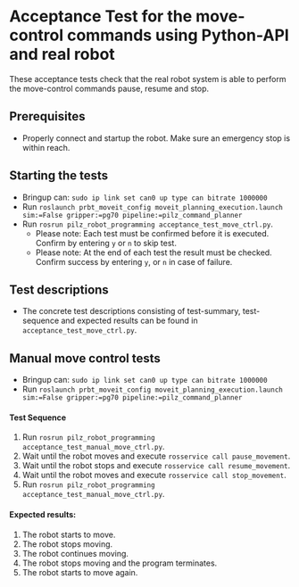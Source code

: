 <!--
Copyright (c) 2018 Pilz GmbH & Co. KG

This program is free software: you can redistribute it and/or modify
it under the terms of the GNU Lesser General Public License as published by
the Free Software Foundation, either version 3 of the License, or
(at your option) any later version.

This program is distributed in the hope that it will be useful,
but WITHOUT ANY WARRANTY; without even the implied warranty of
MERCHANTABILITY or FITNESS FOR A PARTICULAR PURPOSE.  See the
GNU Lesser General Public License for more details.

You should have received a copy of the GNU Lesser General Public License
along with this program.  If not, see <http://www.gnu.org/licenses/>.
-->

# Acceptance Test for the move-control commands using Python-API and real robot
These acceptance tests check that the real robot system is able to perform
the move-control commands pause, resume and stop.

## Prerequisites
  - Properly connect and startup the robot. Make sure an emergency stop is within reach.

## Starting the tests
- Bringup can: `sudo ip link set can0 up type can bitrate 1000000`
- Run `roslaunch prbt_moveit_config moveit_planning_execution.launch sim:=False gripper:=pg70 pipeline:=pilz_command_planner`
- Run `rosrun pilz_robot_programming acceptance_test_move_ctrl.py`.
  - Please note: Each test must be confirmed before it is executed.
Confirm by entering `y` or `n` to skip test.
  - Please note: At the end of each test the result must be checked.
Confirm success by entering `y`, or `n` in case of failure.

## Test descriptions
- The concrete test descriptions consisting of test-summary, test-sequence and
expected results can be found in `acceptance_test_move_ctrl.py`.

## Manual move control tests
- Bringup can: `sudo ip link set can0 up type can bitrate 1000000`
- Run `roslaunch prbt_moveit_config moveit_planning_execution.launch sim:=False gripper:=pg70 pipeline:=pilz_command_planner`

#### Test Sequence
  1. Run `rosrun pilz_robot_programming acceptance_test_manual_move_ctrl.py`.
  2. Wait until the robot moves and execute `rosservice call pause_movement`.
  3. Wait until the robot stops and execute `rosservice call resume_movement`.
  4. Wait until the robot moves and execute `rosservice call stop_movement`.
  5. Run `rosrun pilz_robot_programming acceptance_test_manual_move_ctrl.py`.

#### Expected results:
  1. The robot starts to move.
  2. The robot stops moving.
  3. The robot continues moving.
  4. The robot stops moving and the program terminates.
  5. The robot starts to move again.
